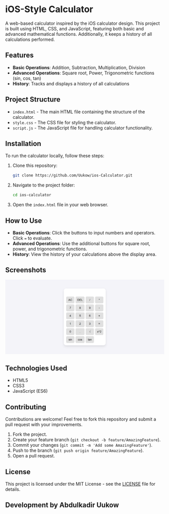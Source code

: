 # iOS-Style Calculator

A web-based calculator inspired by the iOS calculator design. This project is built using HTML, CSS, and JavaScript, featuring both basic and advanced mathematical functions. Additionally, it keeps a history of all calculations performed.

## Features

- **Basic Operations**: Addition, Subtraction, Multiplication, Division
- **Advanced Operations**: Square root, Power, Trigonometric functions (sin, cos, tan)
- **History**: Tracks and displays a history of all calculations

## Project Structure

- `index.html` - The main HTML file containing the structure of the calculator.
- `style.css` - The CSS file for styling the calculator.
- `script.js` - The JavaScript file for handling calculator functionality.

## Installation

To run the calculator locally, follow these steps:

1. Clone this repository:
    ```bash
    git clone https://github.com/Uukow/ios-Calculator.git
    ```

2. Navigate to the project folder:
    ```bash
    cd ios-calculator
    ```

3. Open the `index.html` file in your web browser.

## How to Use

- **Basic Operations**: Click the buttons to input numbers and operators. Click `=` to evaluate.
- **Advanced Operations**: Use the additional buttons for square root, power, and trigonometric functions.
- **History**: View the history of your calculations above the display area.



## Screenshots

![Calculator Screenshot](screenshot.png)

## Technologies Used

- HTML5
- CSS3
- JavaScript (ES6)

## Contributing

Contributions are welcome! Feel free to fork this repository and submit a pull request with your improvements.

1. Fork the project.
2. Create your feature branch (`git checkout -b feature/AmazingFeature`).
3. Commit your changes (`git commit -m 'Add some AmazingFeature'`).
4. Push to the branch (`git push origin feature/AmazingFeature`).
5. Open a pull request.

## License

This project is licensed under the MIT License - see the [LICENSE](https://facebook.com/uukow2017) file for details.

## Development by Abdulkadir Uukow